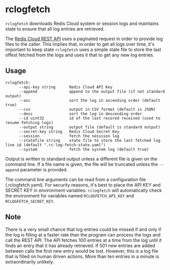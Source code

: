 # rclogfetch

`rclogfetch` downloads Redis Cloud system or session logs and maintains state to ensure that all log entries are retrieved.

The [Redis Cloud REST API](https://redis.io/docs/latest/operate/rc/api/)  uses a paginated request in order to provide log files to the caller. This implies that, in order to get all logs over time, it's important to keep state `rclogfetch` uses a simple state file to store the last offest fetched from the logs and uses it that to get any new log entries. 


## Usage

```
rclogfetch:
      --api-key string      Redis Cloud API Key
      --append              append to the output file (if not standard output)
      --asc                 sort the log in ascending order (default true)
      --csv                 output in CSV format (default is JSON)
      --desc                sort the log in descending order
      --id uint32           id of the last recored received (used to resume fetching logs)
      --output string       output file (default is standard output)
      --secret-key string   Redis Cloud Secret Key
      --session             fetch the sesssion log
      --statefile string    state file to store the last fetched log line id (default ".rc-log-fetch-state.yaml")
      --system              fetch the system log (default true)
```


Output is written to standard output unless a different file is given on the command line. If a file name is given, the file will be truncated unless the `--append` parameter is provided. 

The command line arguments can be read from a configuration file (.rclogfetch.yaml). For security reasons, it's best to place the API KEY and SECRET KEY in environment variables. `rclogfetch` will automatically check the environment for variables named `RCLOGFETCH_API_KEY` and `RCLOGFETCH_SECRET_KEY`.



## Note

There is a very small chance that log entries could be missed if and only if the log is filling at a faster rate than the program can process the logs and call the REST API. The API fetches 100 entries at a time from the log until it finds an entry that it has already retrieved. If 501 new entries are added between calls the first new entry would be lost. However, this is a log file that is filled on human driven actions. More than ten entries in a minute is extraordinarily unlikely.
